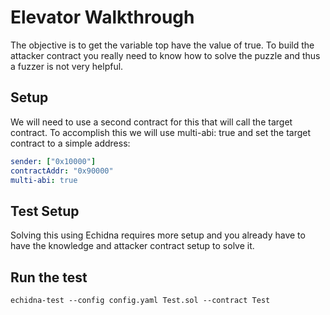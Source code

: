 # Elevator Walkthrough
The objective is to get the variable top have the value of true. To build the attacker contract you really need to know how to solve the puzzle and thus a fuzzer is not very helpful. 

## Setup
We will need to use a second contract for this that will call the target contract. To accomplish this we will use multi-abi: true and set the target contract to a simple address:

```yaml
sender: ["0x10000"]
contractAddr: "0x90000"
multi-abi: true
```

## Test Setup
Solving this using Echidna requires more setup and you already have to have the knowledge and attacker contract setup to solve it. 

## Run the test
```shell
echidna-test --config config.yaml Test.sol --contract Test
```